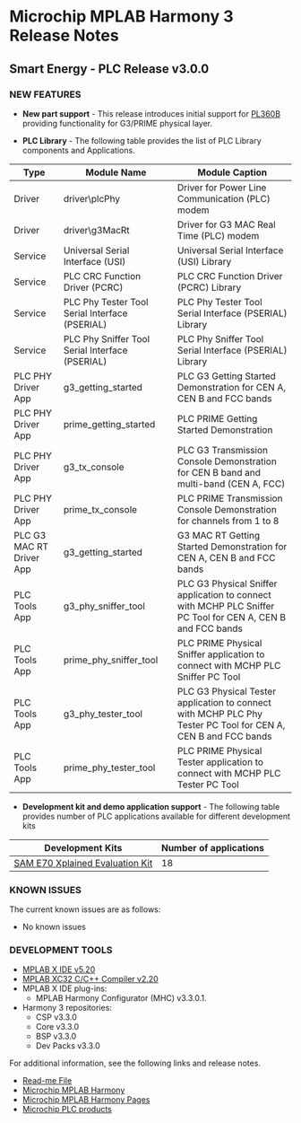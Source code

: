 # Microchip MPLAB Harmony 3 Release Notes
## Smart Energy - PLC Release v3.0.0
### NEW FEATURES
- **New part support** - This release introduces initial support for [PL360B](https://www.microchip.com/wwwproducts/en/PL360B) providing functionality for G3/PRIME physical layer.

- **PLC Library** - The following table provides the list of PLC Library components and Applications. 

| Type | Module Name |  Module Caption |
| --- | --- | --- |
| Driver | driver\plcPhy | Driver for Power Line Communication (PLC) modem |
| Driver | driver\g3MacRt | Driver for G3 MAC Real Time (PLC) modem |
| Service | Universal Serial Interface (USI) | Universal Serial Interface (USI) Library  |
| Service | PLC CRC Function Driver (PCRC)| PLC CRC Function Driver (PCRC) Library|
| Service | PLC Phy Tester Tool Serial Interface (PSERIAL) | PLC Phy Tester Tool Serial Interface (PSERIAL) Library  |
| Service | PLC Phy Sniffer Tool Serial Interface (PSERIAL) | PLC Phy Sniffer Tool Serial Interface (PSERIAL) Library  |
| PLC PHY Driver App | g3_getting_started  | PLC G3 Getting Started Demonstration for CEN A, CEN B and FCC bands |
| PLC PHY Driver App | prime_getting_started  | PLC PRIME Getting Started Demonstration  |
| PLC PHY Driver App | g3_tx_console  | PLC G3 Transmission Console Demonstration for CEN B band and multi-band (CEN A, FCC)  |
| PLC PHY Driver App | prime_tx_console  | PLC PRIME Transmission Console Demonstration for channels from 1 to 8 |
| PLC G3 MAC RT Driver App | g3_getting_started  | G3 MAC RT Getting Started Demonstration for CEN A, CEN B and FCC bands |
| PLC Tools App | g3_phy_sniffer_tool  | PLC G3 Physical Sniffer application to connect with MCHP PLC Sniffer PC Tool for CEN A, CEN B and FCC bands |
| PLC Tools App | prime_phy_sniffer_tool  | PLC PRIME Physical Sniffer application to connect with MCHP PLC Sniffer PC Tool |
| PLC Tools App | g3_phy_tester_tool  | PLC G3 Physical Tester application to connect with MCHP PLC Phy Tester PC Tool for CEN A, CEN B and FCC bands |
| PLC Tools App | prime_phy_tester_tool  | PLC PRIME Physical Tester application to connect with MCHP PLC Tester PC Tool |


- **Development kit and demo application support** - The following table provides number of PLC applications available for different development kits

| Development Kits | Number of applications |
| --- | --- |
| [SAM E70 Xplained Evaluation Kit](https://www.microchip.com/developmenttools/ProductDetails/atsame70-xpld) | 18 |

### KNOWN ISSUES

The current known issues are as follows:

* No known issues

### DEVELOPMENT TOOLS

* [MPLAB X IDE v5.20](https://www.microchip.com/mplab/mplab-x-ide)
* [MPLAB XC32 C/C++ Compiler v2.20](https://www.microchip.com/mplab/compilers)
* MPLAB X IDE plug-ins:
    * MPLAB Harmony Configurator (MHC) v3.3.0.1.
* Harmony 3 repositories:
    * CSP v3.3.0
    * Core v3.3.0
    * BSP v3.3.0
    * Dev Packs v3.3.0

For additional information, see the following links and release notes.
* [Read-me File](./readme.md)
* [Microchip MPLAB Harmony](https://www.microchip.com/mplab/mplab-harmony)
* [Microchip MPLAB Harmony Pages](https://microchip-mplab-harmony.github.io/)
* [Microchip PLC products](https://www.microchip.com/design-centers/smart-energy-products/power-line-communications)